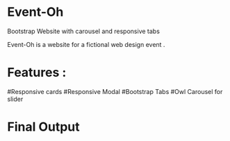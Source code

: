 # Event-Oh
Bootstrap Website with carousel and responsive tabs

Event-Oh is a website for a fictional web design event .

# Features : 

#Responsive cards
#Responsive Modal
#Bootstrap Tabs
#Owl Carousel for slider

# Final Output
